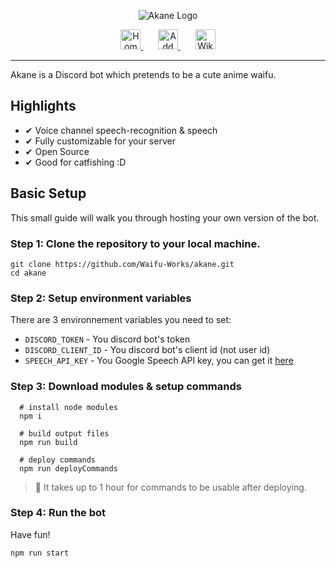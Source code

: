 <p align="center">
  <img src="https://user-images.githubusercontent.com/44450511/184552703-55a7317c-9c8c-4be4-9117-6c37063cc380.png" alt="Akane Logo" />
</p>
<p align="center">
  <a href="https://github.com/Waifu-Works/akane">
      <img height="32px" alt="Home" title="Home" src="https://user-images.githubusercontent.com/44450511/184551323-83c90d48-a139-4442-a816-b58f674841e8.png"/>
  </a>
  &#8287;&#8287;&#8287;&#8287;&#8287;
  <a href="https://discord.com/api/oauth2/authorize?client_id=1007832995408920616&permissions=412353943616&scope=bot">
      <img height="32px" alt="Add to server" title="Add to server" src="https://user-images.githubusercontent.com/44450511/184551322-ae238ba3-ec73-4ade-8960-399cb60283bc.png"/>
  </a>
  &#8287;&#8287;&#8287;&#8287;&#8287;
    <a href="https://github.com/Waifu-Works/akane/wiki">
      <img height="32px" alt="Wiki" title="Wiki" src="https://user-images.githubusercontent.com/44450511/184551321-8dede02b-2755-4fdc-b2dd-308c9fb8f96a.png"/>
  </a>
</p>

---

Akane is a Discord bot which pretends to be a cute anime waifu.

## Highlights

-   ✔ Voice channel speech-recognition & speech
-   ✔ Fully customizable for your server
-   ✔ Open Source
-   ✔ Good for catfishing :D

## Basic Setup

This small guide will walk you through hosting your own version of the bot.

### **Step 1**: Clone the repository to your local machine.

```console
git clone https://github.com/Waifu-Works/akane.git
cd akane
```

### **Step 2**: Setup environment variables

There are 3 environnement variables you need to set:

-   `DISCORD_TOKEN` - You discord bot's token
-   `DISCORD_CLIENT_ID` - You discord bot's client id (not user id)
-   `SPEECH_API_KEY` - You Google Speech API key, you can get it [here](https://cloud.google.com/text-to-speech)

### **Step 3**: Download modules & setup commands

```console
  # install node modules
  npm i

  # build output files
  npm run build

  # deploy commands
  npm run deployCommands
```

> 📌 It takes up to 1 hour for commands to be usable after deploying.

### **Step 4**: Run the bot

Have fun!

```console
npm run start
```

